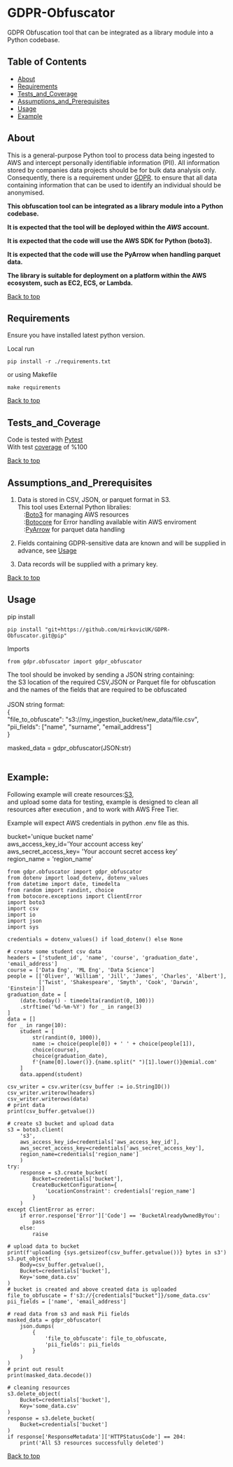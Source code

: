 # GDPR-Obfuscator
GDPR Obfuscation tool that can be integrated as a library module into a Python codebase.

## Table of Contents
- [About](#about)
- [Requirements](#requirements)
- [Tests_and_Coverage](#Tests_and_Coverage)
- [Assumptions_and_Prerequisites](#Assumptions_and_Prerequisites)
- [Usage](#Usage)
- [Example](#Example)

## About

This is a general-purpose Python tool to process data being ingested to AWS and intercept 
personally identifiable information (PII). All information stored by companies data
projects should be for bulk data analysis only. Consequently, there is a requirement
under [GDPR](https://ico.org.uk/media/for-organisations/guide-to-data-protection/guide-to-the-general-data-protection-regulation-gdpr-1-1.pdf/).
to ensure that all data containing information that can be used to identify an individual
should be anonymised.

**This obfuscation tool can be integrated as a library module into a Python codebase.**

**It is expected that the tool will be deployed within the _AWS_ account.**

**It is expected that the code will use the AWS SDK for Python (boto3).**

**It is expected that the code will use the PyArrow when handling parquet data.**

**The library is suitable for deployment on a platform within the AWS ecosystem, such as EC2, ECS, or Lambda.**

[Back to top](#top)

## Requirements

Ensure you have installed latest python version.

Local run
```
pip install -r ./requirements.txt
```
or using Makefile
```
make requirements
```


[Back to top](#top)

## Tests_and_Coverage

Code is tested with [Pytest](https://docs.pytest.org/en/stable/)<br>
With test [coverage](https://coverage.readthedocs.io/en/7.6.1/) of %100

[Back to top](#top)

## Assumptions_and_Prerequisites

1. Data is stored in CSV, JSON, or parquet format in S3.<br>
This tool uses External Python libralies: <br>
    &emsp;:[Boto3](https://boto3.amazonaws.com/v1/documentation/api/latest/index.html) for managing AWS resources <br>
    &emsp;:[Botocore](https://botocore.amazonaws.com/v1/documentation/api/latest/index.html) for Error handling available witin AWS enviroment<br>
    &emsp;:[PyArrow](https://arrow.apache.org/docs/python/index.html) for parquet data handling
 

2. Fields containing GDPR-sensitive data are known and will
      be supplied in advance, see [Usage](#Usage)
    
3. Data records will be supplied with a primary key.

[Back to top](#top)

## Usage
pip install
```
pip install "git+https://github.com/mirkovicUK/GDPR-Obfuscator.git@pip"
```
Imports
```
from gdpr.obfuscator import gdpr_obfuscator
```
The tool should be invoked by sending a JSON string containing:<br>
    the S3 location of the required CSV,JSON or Parquet file for obfuscation<br> 
    and the names of the fields that are required to be obfuscated
<br><br>
JSON string format:<br>
{<br>
    "file_to_obfuscate": "s3://my_ingestion_bucket/new_data/file.csv",<br>
    "pii_fields": ["name", "surname", "email_address"]<br>
}
<br>

masked_data = gdpr_obfuscator(JSON:str)
<br><br>

## Example:<br>
Following example will create resources:[S3](https://aws.amazon.com/s3/),<br> and upload some data for testing, 
example is designed to clean all resources after execution , and to work with AWS Free Tier.

Example will expect AWS credentials in python .env file as this.

bucket='unique bucket name'<br>
aws_access_key_id='Your account access key'<br>
aws_secret_access_key= 'Your account secret access key'<br>
region_name = 'region_name'<br>

```
from gdpr.obfuscator import gdpr_obfuscator
from dotenv import load_dotenv, dotenv_values
from datetime import date, timedelta
from random import randint, choice
from botocore.exceptions import ClientError
import boto3
import csv
import io
import json
import sys

credentials = dotenv_values() if load_dotenv() else None

# create some student csv data
headers = ['student_id', 'name', 'course', 'graduation_date', 'email_address']
course = ['Data Eng', 'ML Eng', 'Data Science']
people = [['Oliver', 'William', 'Jill', 'James', 'Charles', 'Albert'],
          ['Twist', 'Shakespeare', 'Smyth', 'Cook', 'Darwin', 'Einstein']]
graduation_date = [
    (date.today() - timedelta(randint(0, 100)))
    .strftime('%d-%m-%Y') for _ in range(3)
]
data = []
for _ in range(10):
    student = [
        str(randint(0, 1000)),
        name := choice(people[0]) + ' ' + choice(people[1]),
        choice(course),
        choice(graduation_date),
        f'{name[0].lower()}.{name.split(" ")[1].lower()}@emial.com'
    ]
    data.append(student)

csv_writer = csv.writer(csv_buffer := io.StringIO())
csv_writer.writerow(headers)
csv_writer.writerows(data)
# print data
print(csv_buffer.getvalue())

# create s3 bucket and upload data
s3 = boto3.client(
    's3',
    aws_access_key_id=credentials['aws_access_key_id'],
    aws_secret_access_key=credentials['aws_secret_access_key'],
    region_name=credentials['region_name']
    )
try:
    response = s3.create_bucket(
        Bucket=credentials['bucket'],
        CreateBucketConfiguration={
            'LocationConstraint': credentials['region_name']
        }
    )
except ClientError as error:
    if error.response['Error']['Code'] == 'BucketAlreadyOwnedByYou':
        pass
    else:
        raise

# upload data to bucket
print(f'uploading {sys.getsizeof(csv_buffer.getvalue())} bytes in s3')
s3.put_object(
    Body=csv_buffer.getvalue(),
    Bucket=credentials['bucket'],
    Key='some_data.csv'
)
# bucket is created and above created data is uploaded
file_to_obfuscate = f's3://{credentials["bucket"]}/some_data.csv'
pii_fields = ['name', 'email_address']

# read data from s3 and mask Pii fields
masked_data = gdpr_obfuscator(
    json.dumps(
        {
            'file_to_obfuscate': file_to_obfuscate,
            'pii_fields': pii_fields
        }
    )
)
# print out result
print(masked_data.decode())

# cleaning resources
s3.delete_object(
    Bucket=credentials['bucket'],
    Key='some_data.csv'
)
response = s3.delete_bucket(
    Bucket=credentials['bucket']
)
if response['ResponseMetadata']['HTTPStatusCode'] == 204:
    print('All S3 resources successfully deleted')

```


[Back to top](#top)

